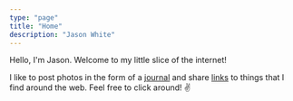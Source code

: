 ```yaml
---
type: "page"
title: "Home"
description: "Jason White"
---
```


Hello, I'm Jason. Welcome to my little slice of the internet!

I like to post photos in the form of a [journal](/journal) and share [links](/links) to things that I find around the web. Feel free to click around! ✌️
